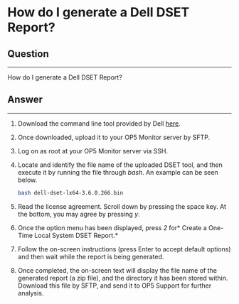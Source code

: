 # How do I generate a Dell DSET Report?

## Question

* * * * *

How do I generate a Dell DSET Report?

## Answer

* * * * *

1. Download the command line tool provided by Dell [here](https://download.op5.com/dell-dset-lx64-3.6.0.266.bin).
2. Once downloaded, upload it to your OP5 Monitor server by SFTP.
3. Log on as root at your OP5 Monitor server via SSH.
4. Locate and identify the file name of the uploaded DSET tool, and then execute it by running the file through *bash*. An example can be seen below.

    ``` {.bash data-syntaxhighlighter-params="brush: bash; gutter: false; theme: Confluence" data-theme="Confluence" style="brush: bash; gutter: false; theme: Confluence"}
    bash dell-dset-lx64-3.6.0.266.bin
    ```

5. Read the license agreement. Scroll down by pressing the space key. At the bottom, you may agree by pressing *y*.
6. Once the option menu has been displayed, press *2* for* Create a One-Time Local System DSET Report.*
7. Follow the on-screen instructions (press Enter to accept default options) and then wait while the report is being generated.
8. Once completed, the on-screen text will display the file name of the generated report (a zip file), and the directory it has been stored within. Download this file by SFTP, and send it to OP5 Support for further analysis.
